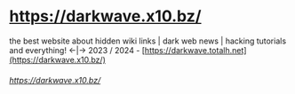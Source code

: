 # https://darkwave.x10.bz/
the best website about hidden wiki links | dark web news | hacking tutorials and everything! <-|-> 2023 / 2024 - [https://darkwave.totalh.net](https://darkwave.x10.bz/)


###### https://darkwave.x10.bz/
